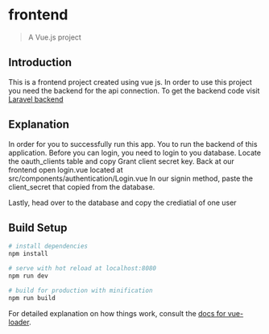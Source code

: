 # frontend

> A Vue.js project


## Introduction

This is a frontend project created using vue js. In order to use this project you need the backend for the api connection. To get the backend code visit <a href="https://github.com/henrymbuguak/Laravel-5.4-Vue-Js-Backend/">Laravel backend</a>

## Explanation

In order for you to successfully run this app. You to run the backend of this application. Before you can login, you need to login to you database. Locate the oauth_clients table and copy Grant client secret key. Back at our frontend open login.vue located at src/components/authentication/Login.vue In our signin method, paste the client_secret that copied from the database.

Lastly, head over to the database and copy the crediatial of one user




## Build Setup

``` bash
# install dependencies
npm install

# serve with hot reload at localhost:8080
npm run dev

# build for production with minification
npm run build
```




For detailed explanation on how things work, consult the [docs for vue-loader](http://vuejs.github.io/vue-loader).
